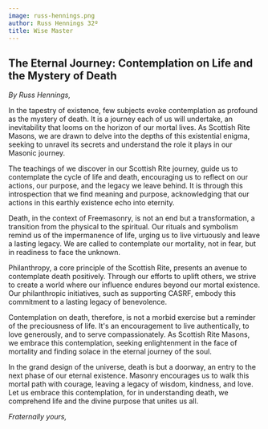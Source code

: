 ```yaml
---
image: russ-hennings.png
author: Russ Hennings 32º
title: Wise Master
---
```


## The Eternal Journey: Contemplation on Life and the Mystery of Death
 
*By Russ Hennings,*
 
In the tapestry of existence, few subjects evoke contemplation as profound as the mystery of death. It is a journey each of us will undertake, an inevitability that looms on the horizon of our mortal lives. As Scottish Rite Masons, we are drawn to delve into the depths of this existential enigma, seeking to unravel its secrets and understand the role it plays in our Masonic journey.
 
The teachings of we discover in our Scottish Rite journey, guide us to contemplate the cycle of life and death, encouraging us to reflect on our actions, our purpose, and the legacy we leave behind. It is through this introspection that we find meaning and purpose, acknowledging that our actions in this earthly existence echo into eternity.
 
Death, in the context of Freemasonry, is not an end but a transformation, a transition from the physical to the spiritual. Our rituals and symbolism remind us of the impermanence of life, urging us to live virtuously and leave a lasting legacy. We are called to contemplate our mortality, not in fear, but in readiness to face the unknown.
 
Philanthropy, a core principle of the Scottish Rite, presents an avenue to contemplate death positively. Through our efforts to uplift others, we strive to create a world where our influence endures beyond our mortal existence. Our philanthropic initiatives, such as supporting CASRF, embody this commitment to a lasting legacy of benevolence.
 
Contemplation on death, therefore, is not a morbid exercise but a reminder of the preciousness of life. It's an encouragement to live authentically, to love generously, and to serve compassionately. As Scottish Rite Masons, we embrace this contemplation, seeking enlightenment in the face of mortality and finding solace in the eternal journey of the soul.
 
In the grand design of the universe, death is but a doorway, an entry to the next phase of our eternal existence. Masonry encourages us to walk this mortal path with courage, leaving a legacy of wisdom, kindness, and love. Let us embrace this contemplation, for in understanding death, we comprehend life and the divine purpose that unites us all.
 
*Fraternally yours,*